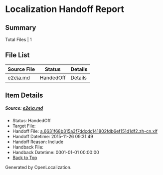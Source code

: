 # <a name='report-top'></a> Localization Handoff Report

## Summary
 Total Files | 1

## File List
 Source File | Status | Details 
 ----------- | ------ | ------- 
 [e2e\a.md](https://github.com/OpenLocalizationTest/oltest/blob/0f1b9ae8ffa249de2a86436bd98f8a302beaaff3/e2e/a.md) | HandedOff | [Details](#685fa0e76e856ec8b7d9f5a27990df507300c1fe1)

## Item Details
##### <a name='685fa0e76e856ec8b7d9f5a27990df507300c1fe1'></a> Source: [e2e\a.md](https://github.com/OpenLocalizationTest/oltest/blob/0f1b9ae8ffa249de2a86436bd98f8a302beaaff3/e2e/a.md)
* Status: HandedOff
* Target File: 
* Handoff File: [a.6631f68b315a3f7ddcdc141802fdb6ef151d1df2.zh-cn.xlf](https://github.com/OpenLocalizationTestOrg/olhandoff/blob/b8c7e8403300d6857ed09494ad9c203f37bc0bc7/ol-handoff/OpenLocalizationTestOrg/oltest.zh-cn/yanz/a.6631f68b315a3f7ddcdc141802fdb6ef151d1df2.zh-cn.xlf)
* Handoff Datetime: 2015-11-26 09:31:49
* Handoff Reason: Include
* Handback File: 
* Handback Datetime: 0001-01-01 00:00:00
* [Back to Top](#report-top)


Generated by OpenLocalization.
